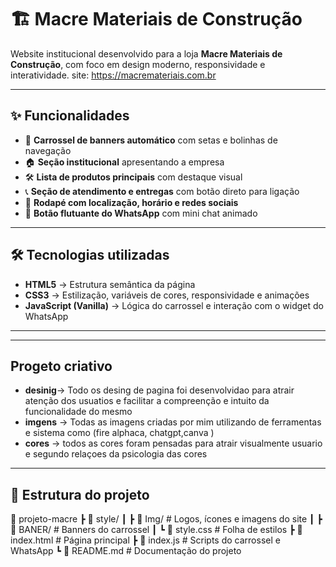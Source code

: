 # 🏗️ Macre Materiais de Construção

Website institucional desenvolvido para a loja **Macre Materiais de Construção**, com foco em design moderno, responsividade e interatividade.
site: https://macremateriais.com.br


---

## ✨ Funcionalidades

- 🎠 **Carrossel de banners automático** com setas e bolinhas de navegação  
- 🏠 **Seção institucional** apresentando a empresa  
- 🛠️ **Lista de produtos principais** com destaque visual  
- 📞 **Seção de atendimento e entregas** com botão direto para ligação  
- 📍 **Rodapé com localização, horário e redes sociais**  
- 💬 **Botão flutuante do WhatsApp** com mini chat animado  

---

## 🛠️ Tecnologias utilizadas

- **HTML5** → Estrutura semântica da página  
- **CSS3** → Estilização, variáveis de cores, responsividade e animações  
- **JavaScript (Vanilla)** → Lógica do carrossel e interação com o widget do WhatsApp  

---

---

## Progeto criativo

- **desinig**→ Todo os desing de pagina foi desenvolvidao para atrair atenção dos usuatios e facilitar a compreenção e intuito da funcionalidade do mesmo
- **imgens** → Todas as imagens criadas por mim utilizando de ferramentas e sistema como (fire alphaca, chatgpt,canva ) 
- **cores** → todos as cores foram pensadas para atrair visualmente usuario e segundo relaçoes da psicologia das cores

---

## 📂 Estrutura do projeto

📁 projeto-macre
┣ 📂 style/
┃ ┣ 📂 Img/ # Logos, ícones e imagens do site
┃ ┣ 📂 BANER/ # Banners do carrossel
┃ ┗ 📜 style.css # Folha de estilos
┣ 📜 index.html # Página principal
┣ 📜 index.js # Scripts do carrossel e WhatsApp
┗ 📜 README.md # Documentação do projeto
